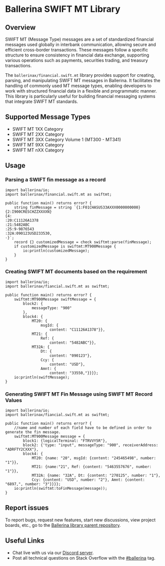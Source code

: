 # Ballerina SWIFT MT Library

## Overview

SWIFT MT (Message Type) messages are a set of standardized financial messages used globally in interbank communication, allowing secure and efficient cross-border transactions. These messages follow a specific structure to ensure consistency in financial data exchange, supporting various operations such as payments, securities trading, and treasury transactions.

The `ballerinax/financial.swift.mt` library provides support for creating, parsing, and manipulating SWIFT MT messages in Ballerina. It facilitates the handling of commonly used MT message types, enabling developers to work with structured financial data in a flexible and programmatic manner. This library is particularly useful for building financial messaging systems that integrate SWIFT MT standards. 

## Supported Message Types

- SWIFT MT 1XX Category
- SWIFT MT 2XX Category
- SWIFT MT 3XX Category Volume 1 (MT300 - MT341)
- SWIFT MT 9XX Category
- SWIFT MT nXX Category 

## Usage

### Parsing a SWIFT fin message as a record

```ballerina
import ballerina/io;
import ballerinax/financial.swift.mt as swiftmt;

public function main() returns error? {
    string finMessage = string `{1:F01CHASUS33AXXX0000000000}
{2:I900CRESCHZZXXXXN}
{4:
:20:C11126A1378
:21:5482ABC
:25:9-9876543
:32A:090123USD233530,
-}`;  
    record {} customizedMessage = check swiftmt:parse(finMessage);
    if customizedMessage is swiftmt:MT900Message {
        io:println(customizedMessage);
    }
}
```

### Creating SWIFT MT documents based on the requirement

```ballerina
import ballerina/io;
import ballerinax/fiancial.swift.mt as swiftmt;

public function main() returns error? {
    swiftmt:MT900Message swiftMessage = { 
        block2: {
            messageType: "900"
        }, 
        block4: {
            MT20: { 
                msgId: {
                    content: "C11126A1378"}}, 
            MT21: {
                Ref: {
                    content: "5482ABC"}}, 
            MT32A: {
                Dt: {
                    content: "090123"},  
                Ccy: {
                    content: "USD"}, 
                Amnt: {
                    content: "33550,"}}}};
    io:println(swiftMessage);
}
```

### Generating SWIFT MT Fin Message using SWIFT MT Record Values

```ballerina
import ballerina/io;
import ballerinax/fiancial.swift.mt as swiftmt;

public function main() returns error? {
    //name and number of each field have to be defined in order to generate the fin message.
    swiftmt:MT900Message message = {
        block1: {logicalTerminal: "FTRVVY5R"},
        block2: {'type: "input", messageType: "900", receiverAddress: "ADRFTY2CXXX"}, 
        block4: {
            MT20: {name: "20", msgId: {content: "245465498", number: "1"}}, 
            MT21: {name:"21", Ref: {content: "5463557676", number: "1"}}, 
            MT32A: {name: "32A", Dt: {content: "270125", number: "1"}, 
            Ccy: {content: "USD", number: "2"}, Amnt: {content: "6897,", number: "3"}}}};
    io:println(swiftmt:toFinMessage(message)); 
}
```

## Report issues

To report bugs, request new features, start new discussions, view project boards, etc., go to the [Ballerina library parent repository](https://github.com/ballerina-platform/ballerina-library).

## Useful Links

- Chat live with us via our [Discord server](https://discord.gg/ballerinalang).
- Post all technical questions on Stack Overflow with the [#ballerina](https://stackoverflow.com/questions/tagged/ballerina) tag.
